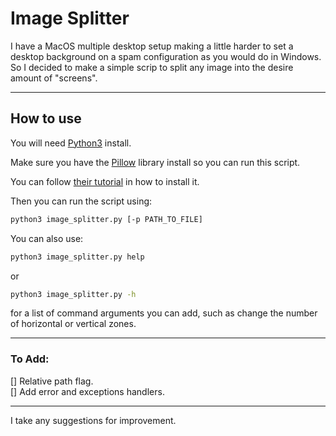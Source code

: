 # Image Splitter
I have a MacOS multiple desktop setup making a little harder to set a desktop background on a spam configuration as you would do in Windows. So I decided to make a simple scrip to split any image into the desire amount of "screens".

---

## How to use

You will need [Python3](https://www.python.org/download/releases/3.0/) install.

Make sure you have the [Pillow](https://github.com/python-pillow/Pillow) library install so you can run this script.

You can follow [their tutorial](https://pillow.readthedocs.io/en/latest/installation.html) in how to install it.


Then you can run the script using:

```bash
python3 image_splitter.py [-p PATH_TO_FILE]
```
You can also use:
```bash
python3 image_splitter.py help
```
or
```bash
python3 image_splitter.py -h
```
for a list of command arguments you can add, such as change the number of horizontal or vertical zones.

---

### To Add:
  [] Relative path flag.  
  [] Add error and exceptions handlers.

---

I take any suggestions for improvement.